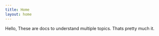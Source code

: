 ```yaml
---
title: Home
layout: home
---
```


Hello, These are docs to understand multiple topics. Thats pretty much it.
